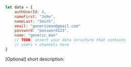 ```javascript
let data = {
    authUserId: 4,
    nameFirst: "John",
    nameLast: "Smith",
    email: "genericman@gmail.com"
    password: "password123",
    name: "generic_man"
    // TODO: insert your data structure that contains 
    // users + channels here
}
```

[Optional] short description: 